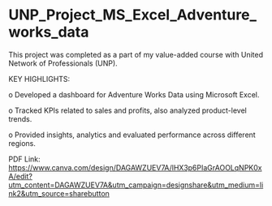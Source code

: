 # UNP_Project_MS_Excel_Adventure_works_data

This project was completed as a part of my value-added course with United Network of Professionals (UNP).

KEY HIGHLIGHTS:

o	Developed a dashboard for Adventure Works Data using Microsoft Excel.

o	Tracked KPIs related to sales and profits, also analyzed product-level trends.

o	Provided insights, analytics and evaluated performance across different regions.

PDF Link: https://www.canva.com/design/DAGAWZUEV7A/lHX3p6PIaGrAOOLqNPK0xA/edit?utm_content=DAGAWZUEV7A&utm_campaign=designshare&utm_medium=link2&utm_source=sharebutton

